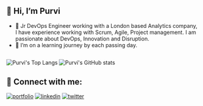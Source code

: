 ## 👋 Hi, I’m Purvi

- 👀 Jr DevOps Engineer working with a London based Analytics company, I have experience working with Scrum, Agile, Project management. I am passionate about DevOps, Innovation and Disruption.
- 💞️ I’m on a learning journey by each passing day. 

<!---
ThakkarPurvi/ThakkarPurvi is a ✨ special ✨ repository because its `README.md` (this file) appears on your GitHub profile.
You can click the Preview link to take a look at your changes.
--->
##


![Purvi's Top Langs](https://github-readme-stats.vercel.app/api/top-langs/?username=ThakkarPurvi&hide_progress=true)    ![Purvi's GitHub stats](https://github-readme-stats.vercel.app/api?username=ThakkarPurvi&show_icons=true&theme=Gradient)


## 🔗 Connect with me: 
[![portfolio](https://img.shields.io/badge/my_portfolio-000?style=for-the-badge&logo=ko-fi&logoColor=white)](https://github.com/ThakkarPurvi?tab=repositories)
[![linkedin](https://img.shields.io/badge/linkedin-0A66C2?style=for-the-badge&logo=linkedin&logoColor=white)](https://www.linkedin.com/in/thakkarpurvilondon/)
[![twitter](https://img.shields.io/badge/twitter-1DA1F2?style=for-the-badge&logo=twitter&logoColor=white)](https://twitter.com/purvi41)
